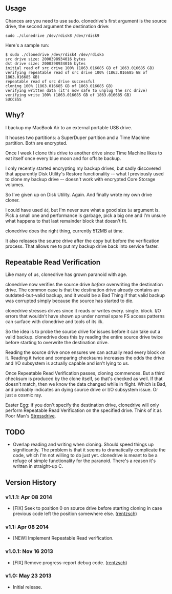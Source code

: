 Usage
-----

Chances are you need to use sudo. clonedrive's first argument is the source drive, the second argument the destination drive:

`sudo ./clonedrive /dev/rdisk8 /dev/rdisk9`

Here's a sample run:

	$ sudo ./clonedrive /dev/rdisk4 /dev/rdisk5
	src drive size: 2000398934016 bytes
	dst drive size: 2000398934016 bytes
	initial read of src drive 100% (1863.016685 GB of 1863.016685 GB)
	verifying repeatable read of src drive 100% (1863.016685 GB of 1863.016685 GB)
	repeatable read of src drive successful
	cloning 100% (1863.016685 GB of 1863.016685 GB)
	verifying written data (it's now safe to unplug the src drive)
	verifying write 100% (1863.016685 GB of 1863.016685 GB)
	SUCCESS

Why?
----

I backup my MacBook Air to an external portable USB drive.

It houses two partitions: a SuperDuper partition and a Time Machine partition. Both are encrypted.

Once I week I clone this drive to another drive since Time Machine likes to eat itself once every blue moon and for offsite backup.

I only recently started encrypting my backup drives, but sadly discovered that apparently Disk Utility's Restore functionality -- what I previously used to clone my backup drive -- doesn't work with encrypted Core Storage volumes.

So I've given up on Disk Utility. Again. And finally wrote my own drive cloner.

I could have used `dd`, but I'm never sure what a good size `bs` argument is. Pick a small one and performance is garbage, pick a big one and I'm unsure what happens to that last remainder block that doesn't fit.

clonedrive does the right thing, currently 512MB at time.

It also releases the source drive after the copy but before the verification process. That allows me to put my backup drive back into service faster.

Repeatable Read Verification
----------------------------

Like many of us, clonedrive has grown paranoid with age.

clonedrive now verifies the source drive *before* overwriting the destination drive. The common case is that the destination drive already contains an outdated-but-valid backup, and it would be a Bad Thing if that valid backup was corrupted simply because the source has started to die.

clonedrive stresses drives since it reads or writes every. single. block. I/O errors that wouldn't have shown up under normal spare FS access patterns can surface with clonedrive and tools of its ilk.

So the idea is to probe the source drive for issues before it can take out a valid backup. clonedrive does this by reading the entire source drive twice before starting to overwrite the destination drive.

Reading the source drive once ensures we can actually read every block on it. Reading it twice and comparing checksums increases the odds the drive and I/O subsystem is actually capable and isn't lying to us.

Once Repeatable Read Verification passes, cloning commences. But a third checksum is produced by the clone itself, so that's checked as well. If that doesn't match, then we know the data changed while in flight. Which is Bad, and probably indicates an dying source drive or I/O subsystem issue. Or just a cosmic ray.

Easter Egg: if you don't specify the destination drive, clonedrive will only perform Repeatable Read Verification on the specified drive. Think of it as Poor Man's [Stressdrive](https://github.com/rentzsch/stressdrive).

TODO
----

- Overlap reading and writing when cloning. Should speed things up significantly. The problem is that it seems to dramatically complicate the code, which I'm not willing to do just yet. clonedrive is meant to be a refuge of simple functionality for the paranoid. There's a reason it's written in straight-up C.

Version History
---------------

### v1.1.1: Apr 08 2014

- [FIX] Seek to position 0 on source drive before starting cloning in case previous code left the position somewhere else. ([rentzsch](https://github.com/rentzsch/clonedrive/commit/60c2a6215bb0058286f52e8739bd5f103d33a1d4))

### v1.1: Apr 08 2014

- [NEW] Implement Repeatable Read verification.

### v1.0.1: Nov 16 2013

- [FIX] Remove progress-report debug code. ([rentzsch](https://github.com/rentzsch/clonedrive/commit/b87e53f4b11731dc6c225704fe7d546e359d6124))

### v1.0: May 23 2013

- Initial release.